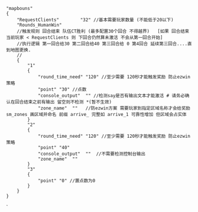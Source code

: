 
	"mapbouns"
	{
		"RequestClients"		"32" //基本需要玩家数量 (不能低于20以下)
		"Rounds_HumanWin" 
		//触发规则 回合结束 队伍CT胜利 (最多配置30个回合 不得越界)   [如果 回合结束  当前玩家 < RequestClients 则 下回合仍然算未激活 不会从第一回合开始]
		//执行逻辑 第一回合给30 第二回合给40 第三回合给 0 第4回合 延续第三回合....直到地图更换.
		//
		{
			"1"
			{
				"round_time_need" "120" //至少需要 120秒才能触发奖励 防止ezwin策略
				"point" "30" //点数
				"console_output"  "" //检测say是否有输出文本才能激活 # 请务必确认在回合结束之前有输出 留空则不检测 *(暂不生效)
				"zone_name"  ""   //防ezwin方案 需要玩家到指定区域名称才会给奖励 sm_zones 画区域并命名 前缀 arrive_ 完整如 arrive_1 可靠性增加 但区域会占实体
			}
			"2"
			{
				"round_time_need" "120" //至少需要 120秒才能触发奖励 防止ezwin策略
				"point" "40"
				"console_output"  ""  //不需要检测控制台输出
				"zone_name"  ""
			}
			"3"
			{
				"point" "0" //置点数为0 
			}
		}
	}

`
